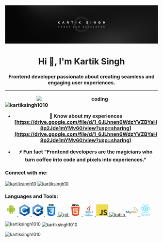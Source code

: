 ![logo](https://github.com/KartikSingh1010/KartikSingh1010/blob/main/Black%20Minimal%20Motivation%20Quote%20LinkedIn%20Banner%20(1).png)
<h1 align="center">Hi 👋, I'm Kartik Singh</h1>
<h3 align="center">Frontend developer passionate about creating seamless and engaging user experiences.
<hr>
<img align="right" alt="coding" width="400" src="https://camo.githubusercontent.com/a6c792917f20519d382e1d73d6efde115c7d3b798cbf16f146ceab907c52eb4d/68747470733a2f2f7777772e616e696d616170702e636f6d2f626c6f672f77702d636f6e74656e742f75706c6f6164732f323032312f30372f64657369676e65726769662e676966">

<p align="left"> <img src="https://komarev.com/ghpvc/?username=kartiksingh1010&label=Profile%20views&color=0e75b6&style=flat" alt="kartiksingh1010" /> </p>

- 📄 Know about my experiences [https://drive.google.com/file/d/1_6JLhnen6WdzYVZBYaH8p2Jde1mYMv60/view?usp=sharing](https://drive.google.com/file/d/1_6JLhnen6WdzYVZBYaH8p2Jde1mYMv60/view?usp=sharing)

- ⚡ Fun fact **"Frontend developers are the magicians who turn coffee into code and pixels into experiences."**

<h3 align="left">Connect with me:</h3>
<p align="left">
<a href="https://linkedin.com/in/kartiksingh10" target="blank"><img align="center" src="https://raw.githubusercontent.com/rahuldkjain/github-profile-readme-generator/master/src/images/icons/Social/linked-in-alt.svg" alt="kartiksingh10" height="30" width="40" /></a>
<a href="https://www.leetcode.com/kartiksingh10" target="blank"><img align="center" src="https://raw.githubusercontent.com/rahuldkjain/github-profile-readme-generator/master/src/images/icons/Social/leet-code.svg" alt="kartiksingh10" height="30" width="40" /></a>
</p>

<h3 align="left">Languages and Tools:</h3>
<p align="left"> <a href="https://developer.android.com" target="_blank" rel="noreferrer"> <img src="https://raw.githubusercontent.com/devicons/devicon/master/icons/android/android-original-wordmark.svg" alt="android" width="40" height="40"/> </a> <a href="https://www.cprogramming.com/" target="_blank" rel="noreferrer"> <img src="https://raw.githubusercontent.com/devicons/devicon/master/icons/c/c-original.svg" alt="c" width="40" height="40"/> </a> <a href="https://www.w3schools.com/cpp/" target="_blank" rel="noreferrer"> <img src="https://raw.githubusercontent.com/devicons/devicon/master/icons/cplusplus/cplusplus-original.svg" alt="cplusplus" width="40" height="40"/> </a> <a href="https://www.w3schools.com/css/" target="_blank" rel="noreferrer"> <img src="https://raw.githubusercontent.com/devicons/devicon/master/icons/css3/css3-original-wordmark.svg" alt="css3" width="40" height="40"/> </a> <a href="https://git-scm.com/" target="_blank" rel="noreferrer"> <img src="https://www.vectorlogo.zone/logos/git-scm/git-scm-icon.svg" alt="git" width="40" height="40"/> </a> <a href="https://www.w3.org/html/" target="_blank" rel="noreferrer"> <img src="https://raw.githubusercontent.com/devicons/devicon/master/icons/html5/html5-original-wordmark.svg" alt="html5" width="40" height="40"/> </a> <a href="https://www.java.com" target="_blank" rel="noreferrer"> <img src="https://raw.githubusercontent.com/devicons/devicon/master/icons/java/java-original.svg" alt="java" width="40" height="40"/> </a> <a href="https://developer.mozilla.org/en-US/docs/Web/JavaScript" target="_blank" rel="noreferrer"> <img src="https://raw.githubusercontent.com/devicons/devicon/master/icons/javascript/javascript-original.svg" alt="javascript" width="40" height="40"/> </a> <a href="https://kotlinlang.org" target="_blank" rel="noreferrer"> <img src="https://www.vectorlogo.zone/logos/kotlinlang/kotlinlang-icon.svg" alt="kotlin" width="40" height="40"/> </a> <a href="https://www.mysql.com/" target="_blank" rel="noreferrer"> <img src="https://raw.githubusercontent.com/devicons/devicon/master/icons/mysql/mysql-original-wordmark.svg" alt="mysql" width="40" height="40"/> </a> <a href="https://reactjs.org/" target="_blank" rel="noreferrer"> <img src="https://raw.githubusercontent.com/devicons/devicon/master/icons/react/react-original-wordmark.svg" alt="react" width="40" height="40"/> </a> </p>

<p><img align="left" src="https://github-readme-stats.vercel.app/api/top-langs?username=kartiksingh1010&show_icons=true&locale=en&layout=compact" alt="kartiksingh1010" /></p>

<p>&nbsp;<img align="center" src="https://github-readme-stats.vercel.app/api?username=kartiksingh1010&show_icons=true&locale=en" alt="kartiksingh1010" /></p>

<p><img align="center" src="https://github-readme-streak-stats.herokuapp.com/?user=kartiksingh1010&" alt="kartiksingh1010" /></p>
